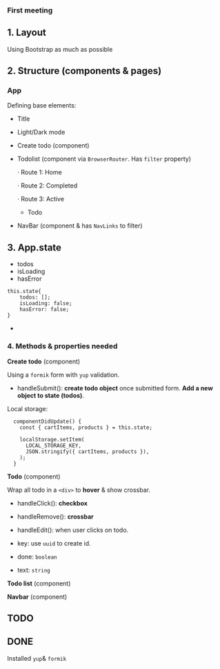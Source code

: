 ### First meeting

## 1. Layout

Using Bootstrap as much as possible

## 2. Structure (components & pages)

### App

Defining base elements:

* Title
* Light/Dark mode
* Create todo (component)
* Todolist (component via `BrowserRouter`. Has `filter` property)

	· Route 1: Home
	
	· Route 2: Completed
	
	· Route 3: Active
	
	* Todo

* NavBar (component & has `NavLinks` to filter)
	

## 3. App.state


* todos
* isLoading
* hasError

```
this.state{
	todos: [];
	isLoading: false;
	hasError: false;
}
```

-
### 4. Methods & properties needed

**Create todo** (component)

Using a `formik` form with `yup` validation.

* handleSubmit(): **create todo object** once submitted form. **Add a new object to state (todos)**.


Local storage:

```
  componentDidUpdate() {
    const { cartItems, products } = this.state;

    localStorage.setItem(
      LOCAL_STORAGE_KEY,
      JSON.stringify({ cartItems, products }),
    );
  }

```


**Todo** (component)

Wrap all todo in a `<div>` to **hover** & show crossbar.

* handleClick(): **checkbox**
* handleRemove(): **crossbar**
* handleEdit(): when user clicks on todo.

* key: use `uuid` to create id.
* done: `boolean`
* text: `string`


**Todo list** (component)




**Navbar** (component)




## TODO


## DONE

Installed `yup`& `formik`